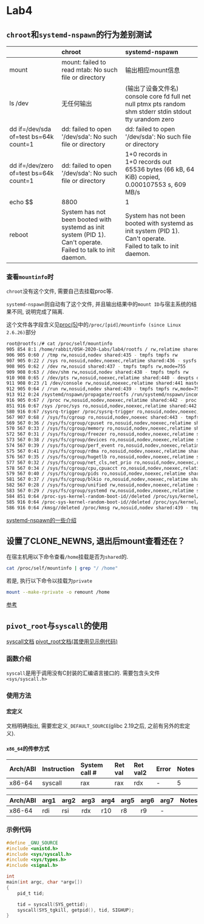 # Lab4

## `chroot`和`systemd-nspawn`的行为差别测试

||chroot|systemd-nspawn|
|:-|:-|:-|
|mount|mount: failed to read mtab: No such file or directory|输出相应mount信息|
|ls /dev|无任何输出|(输出了设备文件名)<br>console  core  fd  full  net  null  ptmx  pts  random  shm  stderr  stdin  stdout  tty  urandom  zero|
|dd if=/dev/sda of=test bs=64k count=1|dd: failed to open '/dev/sda': No such file or directory|dd: failed to open '/dev/sda': No such file or directory|
|dd if=/dev/zero of=test bs=64k count=1|dd: failed to open '/dev/sda': No such file or directory|1+0 records in<br>1+0 records out<br>65536 bytes (66 kB, 64 KiB) copied, 0.000107553 s, 609 MB/s|
|echo $$|8800|1|
|reboot|System has not been booted with systemd as init system (PID 1). Can't operate. <br>Failed to talk to init daemon.|System has not been booted with systemd as init system (PID 1). Can't operate.<br>Failed to talk to init daemon.|

### 查看`mountinfo`时

`chroot`没有这个文件, 需要自己去挂载proc等.

`systemd-nspawn`则自动有了这个文件, 并且输出结果中的`mount ID`与宿主系统的结果不同, 说明完成了隔离.

这个文件各字段含义见[proc(5)](http://man7.org/linux/man-pages/man5/proc.5.html)中的`/proc/[pid]/mountinfo (since Linux 2.6.26)`部分

```bash
root@rootfs:/# cat /proc/self/mountinfo
905 854 8:1 /home/rabbit/OSH-2020-Labs/lab4/rootfs / rw,relatime shared:434 master:1 - ext4 /dev/sda1 rw,errors=remount-ro
906 905 0:60 / /tmp rw,nosuid,nodev shared:435 - tmpfs tmpfs rw
907 905 0:22 / /sys ro,nosuid,nodev,noexec,relatime shared:436 - sysfs sysfs rw
908 905 0:62 / /dev rw,nosuid shared:437 - tmpfs tmpfs rw,mode=755
909 908 0:63 / /dev/shm rw,nosuid,nodev shared:438 - tmpfs tmpfs rw
910 908 0:65 / /dev/pts rw,nosuid,noexec,relatime shared:440 - devpts devpts rw,gid=5,mode=620,ptmxmode=666
911 908 0:23 /1 /dev/console rw,nosuid,noexec,relatime shared:441 master:3 - devpts devpts rw,gid=5,mode=620,ptmxmode=000
912 905 0:64 / /run rw,nosuid,nodev shared:439 - tmpfs tmpfs rw,mode=755
913 912 0:24 /systemd/nspawn/propagate/rootfs /run/systemd/nspawn/incoming ro,relatime master:5 - tmpfs tmpfs rw,size=802664k,mode=755
916 905 0:67 / /proc rw,nosuid,nodev,noexec,relatime shared:442 - proc proc rw
851 916 0:67 /sys /proc/sys ro,nosuid,nodev,noexec,relatime shared:442 - proc proc rw
580 916 0:67 /sysrq-trigger /proc/sysrq-trigger ro,nosuid,nodev,noexec,relatime shared:442 - proc proc rw
567 907 0:68 / /sys/fs/cgroup ro,nosuid,nodev,noexec shared:443 - tmpfs tmpfs ro,mode=755
569 567 0:36 / /sys/fs/cgroup/cpuset ro,nosuid,nodev,noexec,relatime shared:444 - cgroup cgroup rw,cpuset
570 567 0:33 / /sys/fs/cgroup/memory ro,nosuid,nodev,noexec,relatime shared:445 - cgroup cgroup rw,memory
572 567 0:31 / /sys/fs/cgroup/freezer ro,nosuid,nodev,noexec,relatime shared:446 - cgroup cgroup rw,freezer
573 567 0:38 / /sys/fs/cgroup/devices ro,nosuid,nodev,noexec,relatime shared:447 - cgroup cgroup rw,devices
574 567 0:39 / /sys/fs/cgroup/perf_event ro,nosuid,nodev,noexec,relatime shared:448 - cgroup cgroup rw,perf_event
575 567 0:41 / /sys/fs/cgroup/rdma ro,nosuid,nodev,noexec,relatime shared:449 - cgroup cgroup rw,rdma
576 567 0:35 / /sys/fs/cgroup/hugetlb ro,nosuid,nodev,noexec,relatime shared:450 - cgroup cgroup rw,hugetlb
577 567 0:32 / /sys/fs/cgroup/net_cls,net_prio ro,nosuid,nodev,noexec,relatime shared:451 - cgroup cgroup rw,net_cls,net_prio
578 567 0:34 / /sys/fs/cgroup/cpu,cpuacct ro,nosuid,nodev,noexec,relatime shared:452 - cgroup cgroup rw,cpu,cpuacct
579 567 0:40 / /sys/fs/cgroup/pids ro,nosuid,nodev,noexec,relatime shared:453 - cgroup cgroup rw,pids
581 567 0:37 / /sys/fs/cgroup/blkio ro,nosuid,nodev,noexec,relatime shared:454 - cgroup cgroup rw,blkio
582 567 0:28 / /sys/fs/cgroup/unified rw,nosuid,nodev,noexec,relatime shared:455 - cgroup2 cgroup rw,nsdelegate
583 567 0:29 / /sys/fs/cgroup/systemd rw,nosuid,nodev,noexec,relatime shared:456 - cgroup cgroup rw,xattr,name=systemd
584 851 0:64 /proc-sys-kernel-random-boot-id//deleted /proc/sys/kernel/random/boot_id ro,nosuid,nodev shared:439 - tmpfs tmpfs rw,mode=755
585 916 0:64 /proc-sys-kernel-random-boot-id//deleted /proc/sys/kernel/random/boot_id rw,nosuid,nodev shared:439 - tmpfs tmpfs rw,mode=755
586 916 0:64 /kmsg//deleted /proc/kmsg rw,nosuid,nodev shared:439 - tmpfs tmpfs rw,mode=755
```

[systemd-nspawn的一些介绍](https://linux.cn/article-4678-1.html)

## 设置了CLONE_NEWNS, 退出后mount查看还在？

在宿主机用以下命令查看`/home`挂载是否为`shared`的.
```bash
cat /proc/self/mountinfo | grep "/ /home"
```

若是, 执行以下命令以挂载为`private`
```bash
mount --make-rprivate -o remount /home
```

[参考](https://bugzilla.redhat.com/show_bug.cgi?id=830427)

## `pivot_root`与`syscall`的使用

[syscall文档](http://man7.org/linux/man-pages/man2/syscall.2.html)
[pivot_root文档(其使用见示例代码)](http://man7.org/linux/man-pages/man2/pivot_root.2.html)

### 函数介绍

`syscall`是用于调用没有C封装的汇编语言接口的. 需要包含头文件`<sys/syscall.h>`

### 使用方法

#### 宏定义

文档明确指出, 需要宏定义`_DEFAULT_SOURCE`(glibc 2.19之后, 之前有另外的宏定义).

#### `x86_64`的传参方式

|Arch/ABI|Instruction|System call #|Ret val|Ret val2|Error|Notes|
|:-|:-|:-|:-|:-|:-|:-|
|x86-64|syscall|rax|rax|rdx|-|5

|Arch/ABI|arg1|arg2|arg3|arg4|arg5|arg6|arg7|Notes|
|:-|:-|:-|:-|:-|:-|:-|:-|:-|
|x86-64|rdi|rsi|rdx|r10|r8|r9|-|

### 示例代码

```c
#define _GNU_SOURCE
#include <unistd.h>
#include <sys/syscall.h>
#include <sys/types.h>
#include <signal.h>

int
main(int argc, char *argv[])
{
    pid_t tid;

    tid = syscall(SYS_gettid);
    syscall(SYS_tgkill, getpid(), tid, SIGHUP);
}
```